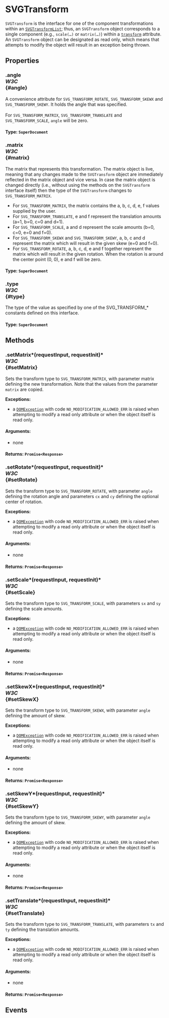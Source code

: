 # SVGTransform

<div class='overview'><code>SVGTransform</code> is the interface for one of the component transformations within an <a href="/en-US/docs/Web/API/SVGTransformList" title="The SVGTransformList defines a list of SVGTransform objects."><code>SVGTransformList</code></a>; thus, an <code>SVGTransform</code> object corresponds to a single component (e.g., <code>scale(…)</code> or <code>matrix(…)</code>) within a <code><a href="/en-US/docs/Web/SVG/Attribute/transform">transform</a></code> attribute.</div>

<div class='overview'>An <code>SVGTransform</code> object can be designated as read only, which means that attempts to modify the object will result in an exception being thrown.</div>

## Properties

### .angle <div class="specs"><i>W3C</i></div> {#angle}

A convenience attribute for <code>SVG_TRANSFORM_ROTATE</code>, <code>SVG_TRANSFORM_SKEWX</code> and <code>SVG_TRANSFORM_SKEWY</code>. It holds the angle that was specified.<br>
    <br>
    For <code>SVG_TRANSFORM_MATRIX</code>, <code>SVG_TRANSFORM_TRANSLATE</code> and <code>SVG_TRANSFORM_SCALE</code>, <code>angle</code> will be zero.

#### **Type**: `SuperDocument`

### .matrix <div class="specs"><i>W3C</i></div> {#matrix}

<p>The matrix that represents this transformation. The matrix object is live, meaning that any changes made to the <code>SVGTransform</code> object are immediately reflected in the matrix object and vice versa. In case the matrix object is changed directly (i.e., without using the methods on the <code>SVGTransform</code> interface itself) then the type of the <code>SVGTransform</code> changes to <code>SVG_TRANSFORM_MATRIX</code>.</p>
    <ul>
     <li>For <code>SVG_TRANSFORM_MATRIX</code>, the matrix contains the a, b, c, d, e, f values supplied by the user.</li>
     <li>For <code>SVG_TRANSFORM_TRANSLATE</code>, e and f represent the translation amounts (a=1, b=0, c=0 and d=1).</li>
     <li>For <code>SVG_TRANSFORM_SCALE</code>, a and d represent the scale amounts (b=0, c=0, e=0 and f=0).</li>
     <li>For <code>SVG_TRANSFORM_SKEWX</code> and <code>SVG_TRANSFORM_SKEWY</code>, a, b, c and d represent the matrix which will result in the given skew (e=0 and f=0).</li>
     <li>For <code>SVG_TRANSFORM_ROTATE</code>, a, b, c, d, e and f together represent the matrix which will result in the given rotation. When the rotation is around the center point (0, 0), e and f will be zero.</li>
    </ul>

#### **Type**: `SuperDocument`

### .type <div class="specs"><i>W3C</i></div> {#type}

The type of the value as specified by one of the SVG_TRANSFORM_* constants defined on this interface.

#### **Type**: `SuperDocument`

## Methods

### .setMatrix*(requestInput, requestInit)* <div class="specs"><i>W3C</i></div> {#setMatrix}

<p>Sets the transform type to <code>SVG_TRANSFORM_MATRIX</code>, with parameter matrix defining the new transformation. Note that the values from the parameter <code>matrix</code> are copied.</p>
    <p><strong>Exceptions:</strong></p>
    <ul>
     <li>a <a href="/en-US/docs/Web/API/DOMException" title="The DOMException interface represents an abnormal event (called an exception) which occurs as a result of calling a method or accessing a property of a web API."><code>DOMException</code></a> with code <code>NO_MODIFICATION_ALLOWED_ERR</code> is raised when attempting to modify a read only attribute or when the object itself is read only.</li>
    </ul>

#### **Arguments**:


 - none

#### **Returns**: `Promise<Response>`

### .setRotate*(requestInput, requestInit)* <div class="specs"><i>W3C</i></div> {#setRotate}

<p>Sets the transform type to <code>SVG_TRANSFORM_ROTATE</code>, with parameter <code>angle</code> defining the rotation angle and parameters <code>cx</code> and <code>cy</code> defining the optional center of rotation.</p>
    <p><strong>Exceptions:</strong></p>
    <ul>
     <li>a <a href="/en-US/docs/Web/API/DOMException" title="The DOMException interface represents an abnormal event (called an exception) which occurs as a result of calling a method or accessing a property of a web API."><code>DOMException</code></a> with code <code>NO_MODIFICATION_ALLOWED_ERR</code> is raised when attempting to modify a read only attribute or when the object itself is read only.</li>
    </ul>

#### **Arguments**:


 - none

#### **Returns**: `Promise<Response>`

### .setScale*(requestInput, requestInit)* <div class="specs"><i>W3C</i></div> {#setScale}

<p>Sets the transform type to <code>SVG_TRANSFORM_SCALE</code>, with parameters <code>sx</code> and <code>sy</code> defining the scale amounts.</p>
    <p><strong>Exceptions:</strong></p>
    <ul>
     <li>a <a href="/en-US/docs/Web/API/DOMException" title="The DOMException interface represents an abnormal event (called an exception) which occurs as a result of calling a method or accessing a property of a web API."><code>DOMException</code></a> with code <code>NO_MODIFICATION_ALLOWED_ERR</code> is raised when attempting to modify a read only attribute or when the object itself is read only.</li>
    </ul>

#### **Arguments**:


 - none

#### **Returns**: `Promise<Response>`

### .setSkewX*(requestInput, requestInit)* <div class="specs"><i>W3C</i></div> {#setSkewX}

<p>Sets the transform type to <code>SVG_TRANSFORM_SKEWX</code>, with parameter <code>angle</code> defining the amount of skew.</p>
    <p><strong>Exceptions:</strong></p>
    <ul>
     <li>a <a href="/en-US/docs/Web/API/DOMException" title="The DOMException interface represents an abnormal event (called an exception) which occurs as a result of calling a method or accessing a property of a web API."><code>DOMException</code></a> with code <code>NO_MODIFICATION_ALLOWED_ERR</code> is raised when attempting to modify a read only attribute or when the object itself is read only.</li>
    </ul>

#### **Arguments**:


 - none

#### **Returns**: `Promise<Response>`

### .setSkewY*(requestInput, requestInit)* <div class="specs"><i>W3C</i></div> {#setSkewY}

<p>Sets the transform type to <code>SVG_TRANSFORM_SKEWY</code>, with parameter <code>angle</code> defining the amount of skew.</p>
    <p><strong>Exceptions:</strong></p>
    <ul>
     <li>a <a href="/en-US/docs/Web/API/DOMException" title="The DOMException interface represents an abnormal event (called an exception) which occurs as a result of calling a method or accessing a property of a web API."><code>DOMException</code></a> with code <code>NO_MODIFICATION_ALLOWED_ERR</code> is raised when attempting to modify a read only attribute or when the object itself is read only.</li>
    </ul>

#### **Arguments**:


 - none

#### **Returns**: `Promise<Response>`

### .setTranslate*(requestInput, requestInit)* <div class="specs"><i>W3C</i></div> {#setTranslate}

<p>Sets the transform type to <code>SVG_TRANSFORM_TRANSLATE</code>, with parameters <code>tx</code> and <code>ty</code> defining the translation amounts.</p>
    <p><strong>Exceptions:</strong></p>
    <ul>
     <li>a <a href="/en-US/docs/Web/API/DOMException" title="The DOMException interface represents an abnormal event (called an exception) which occurs as a result of calling a method or accessing a property of a web API."><code>DOMException</code></a> with code <code>NO_MODIFICATION_ALLOWED_ERR</code> is raised when attempting to modify a read only attribute or when the object itself is read only.</li>
    </ul>

#### **Arguments**:


 - none

#### **Returns**: `Promise<Response>`

## Events
